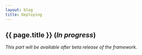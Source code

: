 ```yaml
---
layout: blog
title: Deploying
---
```


## {{ page.title }} (_In progress_)

_This part will be available after beta release of the framework._

 
